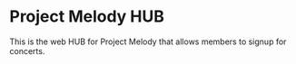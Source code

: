 # Project Melody HUB
This is the web HUB for Project Melody that allows members to signup for concerts.